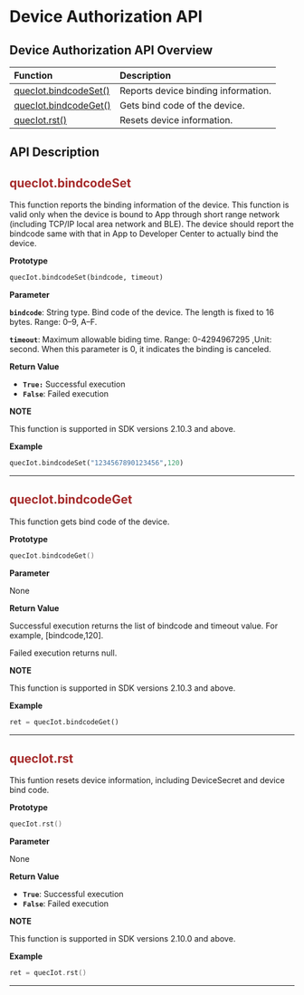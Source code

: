 # Device Authorization API


## **Device Authorization API Overview**

| Function                              | Description                         |
| :------------------------------------ | :---------------------------------- |
| [quecIot.bindcodeSet()](#bindcodeSet) | Reports device binding information. |
| [quecIot.bindcodeGet()](#bindcodeGet) | Gets bind code of the device.       |
| [quecIot.rst()](#rst)                 | Resets device information.          |

## **API Description**

<span id="bindcodeSet">  </span>

## <font color=#A52A2A  >__quecIot.bindcodeSet__</font>

This function reports the binding information of the device. This function is valid only when the device is bound to App through short range network (including TCP/IP local area network and BLE). The device should report the bindcode same with that in App to Developer Center to actually bind the device.

__Prototype__

```python
quecIot.bindcodeSet(bindcode, timeout)
```

__Parameter__

__`bindcode`__: String type. Bind code of the device. The length is fixed to 16 bytes. Range: 0–9, A–F.

__`timeout`__: Maximum allowable biding time.  Range: 0-4294967295 ,Unit: second. When this parameter is 0, it indicates the binding is canceled.




__Return Value__

* __`True:`__ Successful execution
* __`False`__: Failed execution

__NOTE__

This function is supported in SDK versions 2.10.3 and above.

__Example__

```python
quecIot.bindcodeSet("1234567890123456",120)
```

---

<span id="bindcodeGet">  </span>

## <font color=#A52A2A  >__quecIot.bindcodeGet__</font>

This function gets bind code of the device.

__Prototype__

```c
quecIot.bindcodeGet()
```

__Parameter__

None

__Return Value__

Successful execution returns the list of bindcode and timeout value. For example, [bindcode,120].

Failed execution returns null.

__NOTE__

This function is supported in SDK versions 2.10.3 and above.

__Example__

```python
ret = quecIot.bindcodeGet()
```

---

<span id="rst">  </span>

## <font color=#A52A2A  >__quecIot.rst__</font>

 This funtion resets device information, including DeviceSecret and device bind code.

__Prototype__

```c
quecIot.rst()
```

__Parameter__

None

__Return Value__

* __`True`__: Successful execution
* __`False`__: Failed execution

__NOTE__

This function is supported in SDK versions 2.10.0 and above.

__Example__

```c
ret = quecIot.rst()
```

---